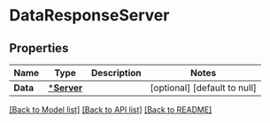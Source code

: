 # DataResponseServer

## Properties
Name | Type | Description | Notes
------------ | ------------- | ------------- | -------------
**Data** | [***Server**](Server.md) |  | [optional] [default to null]

[[Back to Model list]](../README.md#documentation-for-models) [[Back to API list]](../README.md#documentation-for-api-endpoints) [[Back to README]](../README.md)


